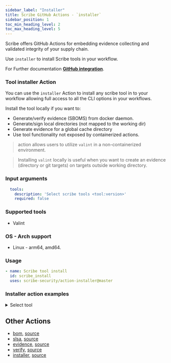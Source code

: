 ```yaml
---
sidebar_label: "Installer"
title: Scribe GitHub Actions - `installer`
sidebar_position: 1
toc_min_heading_level: 2
toc_max_heading_level: 5
---
```


Scribe offers GitHub Actions for embedding evidence collecting and validated integrity of your supply chain. 

Use `installer` to install Scribe tools in your workflow.

For Further documentation **[GitHub integration](../../../integrating-scribe/ci-integrations/github)**.

### Tool installer Action
You can use the `installer` Action to install any scribe tool in to your workflow allowing full access to all the CLI options in your workflows. 

Install the tool locally if you want to:
- Generate/verify evidence (SBOMS) from docker daemon.
- Generate/sign local directories (not mapped to the working dir)
- Generate evidence for a global cache directory
- Use tool functionality not exposed by containerized actions.

> action allows users to utilize `valint` in a non-containerized environment.

>Installing `valint` locally is useful when you want to create an evidence (directory or git targets) on targets outside working directory.

### Input arguments
```yaml
  tools:
    description: 'Select scribe tools <tool:version>'
    required: false
```

### Supported tools
* Valint

### OS - Arch support
* Linux - arm64, amd64.

### Usage
```YAML
- name: Scribe tool install
  id: scribe_install
  uses: scribe-security/action-installer@master
```

### Installer action examples

<details>
  <summary> Select tool </summary>

```YAML
- name: valint install
  id: valint_install
  uses: scribe-security/action-installer@master
  with:
    tools: valint
``` 
</details>

## Other Actions
* [bom](action-bom.md), [source](https://github.com/scribe-security/action-bom)
* [slsa](action-slsa.md), [source](https://github.com/scribe-security/action-slsa)
* [evidence](action-evidence.md), [source](https://github.com/scribe-security/action-evidence)
* [verify](action-verify.md), [source](https://github.com/scribe-security/action-verify)
* [installer](action-installer.md), [source](https://github.com/scribe-security/action-installer)
